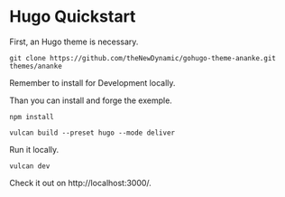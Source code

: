 # Hugo Quickstart

First, an Hugo theme is necessary.
```
git clone https://github.com/theNewDynamic/gohugo-theme-ananke.git themes/ananke
```

Remember to install for Development locally.  

Than you can install and forge the exemple.
```
npm install

vulcan build --preset hugo --mode deliver
```

Run it locally.
```
vulcan dev
```

Check it out on http://localhost:3000/.
